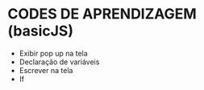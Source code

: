 # CODES DE APRENDIZAGEM (basicJS)

* Exibir pop up na tela
* Declaração de variáveis
* Escrever na tela
* If
